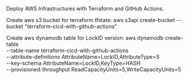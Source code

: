 Deploy AWS Infrastructures with Terraform and GitHub Actions.

Create aws s3 bucket for terraform.tfstate: 
aws s3api create-bucket --bucket "terraform-cicd-with-github-actions"

Create aws dynamodb table for LockID version:
aws dynamodb create-table \
  --table-name terraform-cicd-with-github-actions \
  --attribute-definitions AttributeName=LockID,AttributeType=S \
  --key-schema AttributeName=LockID,KeyType=HASH \
  --provisioned-throughput ReadCapacityUnits=5,WriteCapacityUnits=5
